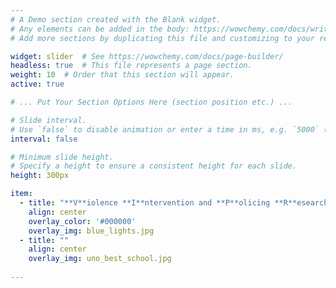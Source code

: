 ```yaml
---
# A Demo section created with the Blank widget.
# Any elements can be added in the body: https://wowchemy.com/docs/writing-markdown-latex/
# Add more sections by duplicating this file and customizing to your requirements.

widget: slider  # See https://wowchemy.com/docs/page-builder/
headless: true  # This file represents a page section.
weight: 10  # Order that this section will appear.
active: true

# ... Put Your Section Options Here (section position etc.) ...

# Slide interval.
# Use `false` to disable animation or enter a time in ms, e.g. `5000` (5s).
interval: false

# Minimum slide height.
# Specify a height to ensure a consistent height for each slide.
height: 300px

item: 
  - title: "**V**iolence **I**ntervention and **P**olicing **R**esearch"
    align: center
    overlay_color: '#000000'
    overlay_img: blue_lights.jpg
  - title: ""
    align: center
    overlay_img: uno_best_school.jpg
    
---
```

